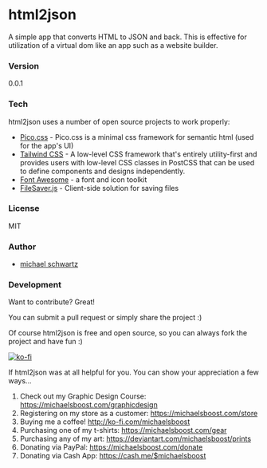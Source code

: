 # html2json

A simple app that converts HTML to JSON and back. This is effective for utilization of a virtual dom like an app such as a website builder.

### Version
0.0.1

### Tech

html2json uses a number of open source projects to work properly:

* [Pico.css](https://picocss.com/) - Pico.css is a minimal css framework for semantic html (used for the app's UI)
* [Tailwind CSS](https://tailwindcss.com/) - A low-level CSS framework that's entirely utility-first and provides users with low-level CSS classes in PostCSS that can be used to define components and designs independently.
* [Font Awesome](https://fontawesome.com/) - a font and icon toolkit
* [FileSaver.js](https://github.com/eligrey/FileSaver.js/) - Client-side solution for saving files

### License
MIT

### Author

- [michael schwartz](https://michaelsboost.github.io/)

### Development

Want to contribute? Great!  

You can submit a pull request or simply share the project :)  

Of course html2json is free and open source, so you can always fork the project and have fun :)  

[![ko-fi](https://az743702.vo.msecnd.net/cdn/kofi2.png?v=0)](https://ko-fi.com/michaelsboost)  

If html2json was at all helpful for you. You can show your appreciation a few ways...  

1) Check out my Graphic Design Course: https://michaelsboost.com/graphicdesign  
2) Registering on my store as a customer: https://michaelsboost.com/store  
3) Buying me a coffee! http://ko-fi.com/michaelsboost  
4) Purchasing one of my t-shirts: https://michaelsboost.com/gear  
5) Purchasing any of my art: https://deviantart.com/michaelsboost/prints  
6) Donating via PayPal: https://michaelsboost.com/donate  
7) Donating via Cash App: https://cash.me/$michaelsboost  
